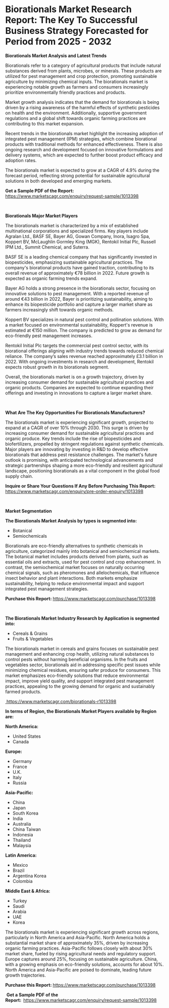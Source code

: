 <p><h1>Biorationals Market Research Report: The Key To Successful Business Strategy Forecasted for Period from 2025 - 2032</h1></p><p><strong>Biorationals Market Analysis and Latest Trends</strong></p>
<p><p>Biorationals refer to a category of agricultural products that include natural substances derived from plants, microbes, or minerals. These products are utilized for pest management and crop protection, promoting sustainable agriculture by minimizing chemical inputs. The biorationals market is experiencing notable growth as farmers and consumers increasingly prioritize environmentally friendly practices and products.</p><p>Market growth analysis indicates that the demand for biorationals is being driven by a rising awareness of the harmful effects of synthetic pesticides on health and the environment. Additionally, supportive government regulations and a global shift towards organic farming practices are contributing to this market expansion. </p><p>Recent trends in the biorationals market highlight the increasing adoption of integrated pest management (IPM) strategies, which combine biorational products with traditional methods for enhanced effectiveness. There is also ongoing research and development focused on innovative formulations and delivery systems, which are expected to further boost product efficacy and adoption rates. </p><p>The biorationals market is expected to grow at a CAGR of 4.9% during the forecast period, reflecting strong potential for sustainable agricultural solutions in both developed and emerging markets.</p></p>
<p><strong>Get a Sample PDF of the Report:&nbsp;</strong> <a href="https://www.marketscagr.com/enquiry/request-sample/1013398?utm_campaign=3661&utm_medium=2&utm_source=Github&utm_content=ia&utm_term=17042025&utm_id=biorationals">https://www.marketscagr.com/enquiry/request-sample/1013398</a></p>
<p>&nbsp;</p>
<p><strong>Biorationals Major Market Players</strong></p>
<p><p>The biorationals market is characterized by a mix of established multinational corporations and specialized firms. Key players include Agralan Ltd., BASF SE, Bayer AG, Gowan Company, Inora, Isagro Spa, Koppert BV, McLaughlin Gormley King (MGK), Rentokil Initial Plc, Russell IPM Ltd., Summit Chemical, and Suterra.</p><p>BASF SE is a leading chemical company that has significantly invested in biopesticides, emphasizing sustainable agricultural practices. The company's biorational products have gained traction, contributing to its overall revenue of approximately €78 billion in 2022. Future growth is expected as organic farming trends expand.</p><p>Bayer AG holds a strong presence in the biorationals sector, focusing on innovative solutions to pest management. With a reported revenue of around €43 billion in 2022, Bayer is prioritizing sustainability, aiming to enhance its biopesticide portfolio and capture a larger market share as farmers increasingly shift towards organic methods.</p><p>Koppert BV specializes in natural pest control and pollination solutions. With a market focused on environmental sustainability, Koppert's revenue is estimated at €150 million. The company is predicted to grow as demand for eco-friendly pest management increases.</p><p>Rentokil Initial Plc targets the commercial pest control sector, with its biorational offerings aligning with industry trends towards reduced chemical reliance. The company’s sales revenue reached approximately £3.1 billion in 2022. With ongoing investments in research and development, Rentokil expects robust growth in its biorationals segment.</p><p>Overall, the biorationals market is on a growth trajectory, driven by increasing consumer demand for sustainable agricultural practices and organic products. Companies are expected to continue expanding their offerings and investing in innovations to capture a larger market share.</p></p>
<p>&nbsp;</p>
<p><strong>What Are The Key Opportunities For Biorationals Manufacturers?</strong></p>
<p><p>The biorationals market is experiencing significant growth, projected to expand at a CAGR of over 10% through 2030. This surge is driven by increasing consumer demand for sustainable agricultural practices and organic produce. Key trends include the rise of biopesticides and biofertilizers, propelled by stringent regulations against synthetic chemicals. Major players are innovating by investing in R&D to develop effective biorationals that address pest resistance challenges. The market's future outlook is promising, with anticipated technological advancements and strategic partnerships shaping a more eco-friendly and resilient agricultural landscape, positioning biorationals as a vital component in the global food supply chain.</p></p>
<p><strong>Inquire or Share Your Questions If Any Before Purchasing This Report:</strong> <a href="https://www.marketscagr.com/enquiry/pre-order-enquiry/1013398?utm_campaign=3661&utm_medium=2&utm_source=Github&utm_content=ia&utm_term=17042025&utm_id=biorationals">https://www.marketscagr.com/enquiry/pre-order-enquiry/1013398</a></p>
<p>&nbsp;</p>
<p><strong>Market Segmentation</strong></p>
<p><strong>The Biorationals Market Analysis by types is segmented into:</strong></p>
<p><ul><li>Botanical</li><li>Semiochemicals</li></ul></p>
<p><p>Biorationals are eco-friendly alternatives to synthetic chemicals in agriculture, categorized mainly into botanical and semiochemical markets. The botanical market includes products derived from plants, such as essential oils and extracts, used for pest control and crop enhancement. In contrast, the semiochemical market focuses on naturally occurring chemical signals, such as pheromones and allelochemicals, that influence insect behavior and plant interactions. Both markets emphasize sustainability, helping to reduce environmental impact and support integrated pest management strategies.</p></p>
<p><strong>Purchase this Report:&nbsp;</strong><a href="https://www.marketscagr.com/purchase/1013398?utm_campaign=3661&utm_medium=2&utm_source=Github&utm_content=ia&utm_term=17042025&utm_id=biorationals">https://www.marketscagr.com/purchase/1013398</a></p>
<p>&nbsp;</p>
<p><strong>The Biorationals Market Industry Research by Application is segmented into:</strong></p>
<p><ul><li>Cereals & Grains</li><li>Fruits & Vegetables</li></ul></p>
<p><p>The biorationals market in cereals and grains focuses on sustainable pest management and enhancing crop health, utilizing natural substances to control pests without harming beneficial organisms. In the fruits and vegetables sector, biorationals aid in addressing specific pest issues while minimizing chemical residues, ensuring safer produce for consumers. This market emphasizes eco-friendly solutions that reduce environmental impact, improve yield quality, and support integrated pest management practices, appealing to the growing demand for organic and sustainably farmed products.</p></p>
<p><a href="https://www.marketscagr.com/biorationals-r1013398?utm_campaign=3661&utm_medium=2&utm_source=Github&utm_content=ia&utm_term=17042025&utm_id=biorationals">&nbsp;https://www.marketscagr.com/biorationals-r1013398</a></p>
<p><strong>In terms of Region, the Biorationals Market Players available by Region are:</strong></p>
<p>
    <p> <strong> North America: </strong>
        <ul>
            <li>United States</li>
            <li>Canada</li>
        </ul>
        </p> 
    <p> <strong> Europe: </strong>
        <ul>
            <li>Germany</li>
            <li>France</li>
            <li>U.K.</li>
            <li>Italy</li>
            <li>Russia</li>
        </ul>
        </p> 
    <p> <strong> Asia-Pacific: </strong>
        <ul>
            <li>China</li>
            <li>Japan</li>
            <li>South Korea</li>
            <li>India</li>
            <li>Australia</li>
            <li>China Taiwan</li>
            <li>Indonesia</li>
            <li>Thailand</li>
            <li>Malaysia</li>
        </ul>
        </p> 
    <p> <strong> Latin America: </strong>
        <ul>
            <li>Mexico</li>
            <li>Brazil</li>
            <li>Argentina Korea</li>
            <li>Colombia</li>
        </ul>
        </p> 
    <p> <strong> Middle East & Africa: </strong>
        <ul>
            <li>Turkey</li>
            <li>Saudi</li>
            <li>Arabia</li>
            <li>UAE</li>
            <li>Korea</li>
        </ul>
    </p>
    </p>
<p><p>The biorationals market is experiencing significant growth across regions, particularly in North America and Asia-Pacific. North America holds a substantial market share of approximately 35%, driven by increasing organic farming practices. Asia-Pacific follows closely with about 30% market share, fueled by rising agricultural needs and regulatory support. Europe captures around 25%, focusing on sustainable agriculture. China, with a growing emphasis on eco-friendly solutions, accounts for about 10%. North America and Asia-Pacific are poised to dominate, leading future growth trajectories.</p></p>
<p><strong>Purchase this Report: </strong><a href="https://www.marketscagr.com/purchase/1013398?utm_campaign=3661&utm_medium=2&utm_source=Github&utm_content=ia&utm_term=17042025&utm_id=biorationals">https://www.marketscagr.com/purchase/1013398</a></p>
<p>&nbsp;<strong>Get a Sample PDF of the Report:&nbsp;&nbsp;</strong><a href="https://www.marketscagr.com/enquiry/request-sample/1013398?utm_campaign=3661&utm_medium=2&utm_source=Github&utm_content=ia&utm_term=17042025&utm_id=biorationals">https://www.marketscagr.com/enquiry/request-sample/1013398</a></p>
<p><strong></strong></p>
<p><p></p><p></p><p></p></p>